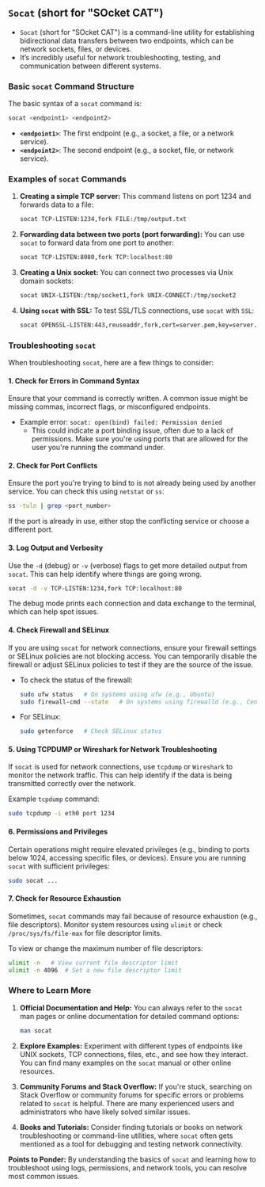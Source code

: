 ## **`Socat` (short for "SOcket CAT")**

- `Socat` (short for "SOcket CAT") is a command-line utility for establishing bidirectional data transfers between two endpoints, which can be network sockets, files, or devices. 
- It’s incredibly useful for network troubleshooting, testing, and communication between different systems.

### Basic `socat` Command Structure
The basic syntax of a `socat` command is:

```bash
socat <endpoint1> <endpoint2>
```

- **`<endpoint1>`**: The first endpoint (e.g., a socket, a file, or a network service).
- **`<endpoint2>`**: The second endpoint (e.g., a socket, file, or network service).

### Examples of `socat` Commands

1. **Creating a simple TCP server:**
   This command listens on port 1234 and forwards data to a file:
   ```bash
   socat TCP-LISTEN:1234,fork FILE:/tmp/output.txt
   ```

2. **Forwarding data between two ports (port forwarding):**
   You can use `socat` to forward data from one port to another:
   ```bash
   socat TCP-LISTEN:8080,fork TCP:localhost:80
   ```

3. **Creating a Unix socket:**
   You can connect two processes via Unix domain sockets:
   ```bash
   socat UNIX-LISTEN:/tmp/socket1,fork UNIX-CONNECT:/tmp/socket2
   ```

4. **Using `socat` with SSL:**
   To test SSL/TLS connections, use `socat` with `SSL`:
   ```bash
   socat OPENSSL-LISTEN:443,reuseaddr,fork,cert=server.pem,key=server.key SSL:localhost:443
   ```

### Troubleshooting `socat`

When troubleshooting `socat`, here are a few things to consider:

#### 1. **Check for Errors in Command Syntax**
   Ensure that your command is correctly written. A common issue might be missing commas, incorrect flags, or misconfigured endpoints.

   - Example error: `socat: open(bind) failed: Permission denied`
     - This could indicate a port binding issue, often due to a lack of permissions. Make sure you're using ports that are allowed for the user you're running the command under.

#### 2. **Check for Port Conflicts**
   Ensure the port you're trying to bind to is not already being used by another service. You can check this using `netstat` or `ss`:

   ```bash
   ss -tuln | grep <port_number>
   ```

   If the port is already in use, either stop the conflicting service or choose a different port.

#### 3. **Log Output and Verbosity**
   Use the `-d` (debug) or `-v` (verbose) flags to get more detailed output from `socat`. This can help identify where things are going wrong.

   ```bash
   socat -d -v TCP-LISTEN:1234,fork TCP:localhost:80
   ```

   The debug mode prints each connection and data exchange to the terminal, which can help spot issues.

#### 4. **Check Firewall and SELinux**
   If you are using `socat` for network connections, ensure your firewall settings or SELinux policies are not blocking access. You can temporarily disable the firewall or adjust SELinux policies to test if they are the source of the issue.

   - To check the status of the firewall:
     ```bash
     sudo ufw status   # On systems using ufw (e.g., Ubuntu)
     sudo firewall-cmd --state   # On systems using firewalld (e.g., CentOS/RHEL)
     ```

   - For SELinux:
     ```bash
     sudo getenforce   # Check SELinux status
     ```

#### 5. **Using TCPDUMP or Wireshark for Network Troubleshooting**
   If `socat` is used for network connections, use `tcpdump` or `Wireshark` to monitor the network traffic. This can help identify if the data is being transmitted correctly over the network.

   Example `tcpdump` command:
   ```bash
   sudo tcpdump -i eth0 port 1234
   ```

#### 6. **Permissions and Privileges**
   Certain operations might require elevated privileges (e.g., binding to ports below 1024, accessing specific files, or devices). Ensure you are running `socat` with sufficient privileges:

   ```bash
   sudo socat ...
   ```

#### 7. **Check for Resource Exhaustion**
   Sometimes, `socat` commands may fail because of resource exhaustion (e.g., file descriptors). Monitor system resources using `ulimit` or check `/proc/sys/fs/file-max` for file descriptor limits.

   To view or change the maximum number of file descriptors:
   ```bash
   ulimit -n   # View current file descriptor limit
   ulimit -n 4096  # Set a new file descriptor limit
   ```

### Where to Learn More

1. **Official Documentation and Help:**
   You can always refer to the `socat` man pages or online documentation for detailed command options:
   ```bash
   man socat
   ```

2. **Explore Examples:**
   Experiment with different types of endpoints like UNIX sockets, TCP connections, files, etc., and see how they interact. You can find many examples on the `socat` manual or other online resources.

3. **Community Forums and Stack Overflow:**
   If you're stuck, searching on Stack Overflow or community forums for specific errors or problems related to `socat` is helpful. There are many experienced users and administrators who have likely solved similar issues.

4. **Books and Tutorials:**
   Consider finding tutorials or books on network troubleshooting or command-line utilities, where `socat` often gets mentioned as a tool for debugging and testing network connectivity.

**Points to Ponder:**
By understanding the basics of `socat` and learning how to troubleshoot using logs, permissions, and network tools, you can resolve most common issues.
